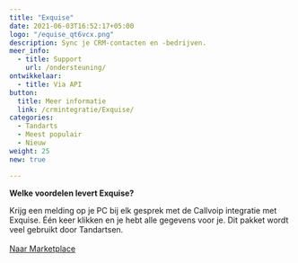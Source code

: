 ```yaml
---
title: "Exquise"
date: 2021-06-03T16:52:17+05:00
logo: "/equise_qt6vcx.png"
description: Sync je CRM-contacten en -bedrijven.
meer_info:
  - title: Support
    url: /ondersteuning/
ontwikkelaar:
  - title: Via API
button:
  title: Meer informatie
  link: /crmintegratie/Exquise/
categories:
  - Tandarts
  - Meest populair
  - Nieuw
weight: 25
new: true

---
```


**Welke voordelen levert Exquise?**

Krijg een melding op je PC bij elk gesprek met de Callvoip integratie met Exquise. Één keer klikken en je hebt alle gegevens voor je. Dit pakket wordt veel gebruikt door Tandartsen.<br><br><a href="/marketplace" class="button">Naar Marketplace</a>

